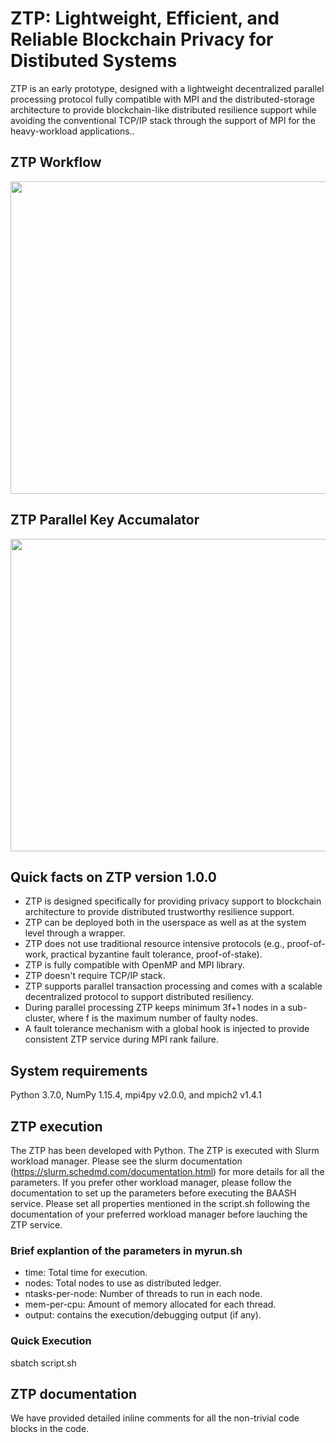 # ZTP: Lightweight, Efficient, and Reliable Blockchain Privacy for Distibuted Systems
ZTP is an early prototype, designed with a lightweight decentralized parallel processing protocol fully compatible with MPI and the distributed-storage architecture to provide blockchain-like distributed resilience support while avoiding the conventional TCP/IP stack through the support of MPI for the heavy-workload applications..

## ZTP Workflow
<img src="https://user-images.githubusercontent.com/44820439/211341566-3651a90b-5d5a-4c6f-84f4-c9c3085c853b.png" width="600" height="500">

## ZTP Parallel Key Accumalator
<img src="https://user-images.githubusercontent.com/44820439/211342146-aa72d2f9-a149-41a7-9ea0-cb24403612b9.jpg" width="600" height="500">

## Quick facts on ZTP version 1.0.0
* ZTP is designed specifically for providing privacy support to blockchain architecture to provide distributed trustworthy resilience support.
* ZTP can be deployed both in the userspace as well as at the system level through a wrapper.
* ZTP does not use traditional resource intensive protocols (e.g., proof-of-work, practical byzantine fault tolerance, proof-of-stake).
* ZTP is fully compatible with OpenMP and MPI library.
* ZTP doesn't require TCP/IP stack.
* ZTP supports parallel transaction processing and comes with a scalable decentralized protocol to support distributed resiliency.
* During parallel processing ZTP keeps minimum 3f+1 nodes in a sub-cluster, where f is the maximum number of faulty nodes.
* A fault tolerance mechanism with a global hook is injected to provide consistent ZTP service during MPI rank failure.


## System requirements
Python 3.7.0, NumPy 1.15.4, mpi4py v2.0.0, and mpich2 v1.4.1

## ZTP execution
The ZTP has been developed with Python. The ZTP is executed with Slurm workload manager. Please see the slurm documentation (https://slurm.schedmd.com/documentation.html) for more details for all the parameters. If you prefer other workload manager, please follow the documentation to set up the parameters before executing the BAASH service.
Please set all properties mentioned in the script.sh following the documentation of your preferred workload manager before lauching the ZTP service.

### Brief explantion of the parameters in myrun.sh
 * time: Total time for execution.
 * nodes: Total nodes to use as distributed ledger.
 * ntasks-per-node: Number of threads to run in each node.
 * mem-per-cpu: Amount of memory allocated for each thread.
 * output: contains the execution/debugging output (if any).

### Quick Execution 
sbatch script.sh

## ZTP documentation
We have provided detailed inline comments for all the non-trivial code blocks in the code.

